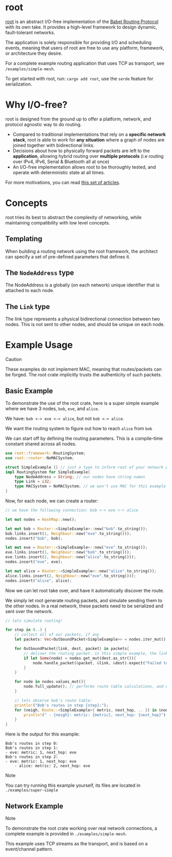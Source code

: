 # root

[root](https://github.com/encodeous/root) is an abstract I/O-free implementation of the [Babel Routing Protocol](https://datatracker.ietf.org/doc/html/rfc8966) with its own take. It provides a high-level framework to design dynamic, fault-tolerant networks.

The application is solely responsible for providing I/O and scheduling events, meaning that users of root are free to use any platform, framework, or architecture they desire.

For a complete example routing application that uses TCP as transport, see `/examples/simple-mesh`.

To get started with root, run:
`cargo add root`, use the `serde` feature for serialization.

# Why I/O-free?

root is designed from the ground up to offer a platform, network, and protocol agnostic way to do routing.
- Compared to traditional implementations that rely on a **specific network stack**, root is able to work for **any situation** where a graph of nodes are joined together with bidirectional links.
- Decisions about how to physically forward packets are left to the **application**, allowing hybrid routing over **multiple protocols** (i.e routing over IPv4, IPv6, Serial & Bluetooth all at once)
- An I/O-free implementation allows root to be thoroughly tested, and operate with deterministic state at all times.

For more motivations, you can read [this set of articles](https://sans-io.readthedocs.io/index.html#).


# Concepts

root tries its best to abstract the complexity of networking, while maintaining compatibility with low level concepts.

## Templating

When building a routing network using the root framework, the architect can specify a set of pre-defined parameters that defines it.

## The `NodeAddress` type

The NodeAddress is a globally (on each network) unique identifier that is attached to each node.

## The `Link` type

The link type represents a physical bidirectional connection between two nodes. This is not sent to other nodes, and should be unique on each node.

# Example Usage

> [!CAUTION]
> These examples do not implement MAC, meaning that routes/packets can be forged. The root crate implicitly trusts the authenticity of such packets. 

## Basic Example

To demonstrate the use of the root crate, here is a super simple example where we have 3 nodes, `bob`, `eve`, and `alice`.

We have: `bob <-> eve <-> alice`, but not `bob <-> alice`.

We want the routing system to figure out how to reach `alice` from `bob`

We can start off by defining the routing parameters. This is a compile-time constant shared across all nodes.

```rust
use root::framework::RoutingSystem;
use root::router::NoMACSystem;

struct SimpleExample {} // just a type to inform root of your network parameters
impl RoutingSystem for SimpleExample{
    type NodeAddress = String; // our nodes have string names
    type Link = i32;
    type MACSystem = NoMACSystem; // we won't use MAC for this example
}
```

Now, for each node, we can create a router:
```rust
// we have the following connection: bob <-> eve <-> alice

let mut nodes = HashMap::new();

let mut bob = Router::<SimpleExample>::new("bob".to_string());
bob.links.insert(1, Neighbour::new("eve".to_string()));
nodes.insert("bob", bob);

let mut eve = Router::<SimpleExample>::new("eve".to_string());
eve.links.insert(1, Neighbour::new("bob".to_string()));
eve.links.insert(2, Neighbour::new("alice".to_string()));
nodes.insert("eve", eve);

let mut alice = Router::<SimpleExample>::new("alice".to_string());
alice.links.insert(2, Neighbour::new("eve".to_string()));
nodes.insert("alice", alice);
```

Now we can let root take over, and have it automatically discover the route.

We simply let root generate routing packets, and simulate sending them to the other nodes. In a real network, these packets need to be serialized and sent over the network.

```rust
// lets simulate routing!

for step in 0..3 {
    // collect all of our packets, if any
    let packets: Vec<OutboundPacket<SimpleExample>> = nodes.iter_mut().flat_map(|(_id, node)| node.outbound_packets.drain(..)).collect();

    for OutboundPacket{link, dest, packet} in packets{
        // deliver the routing packet. in this simple example, the link isn't really used. in a real network, this link will give us information on how to send the packet
        if let Some(node) = nodes.get_mut(dest.as_str()){
            node.handle_packet(&packet, &link, &dest).expect("Failed to handle packet");
        }
    }

    for node in nodes.values_mut(){
        node.full_update(); // performs route table calculations, and writes routing updates into outbound_packets
    }

    // lets observe bob's route table:
    println!("Bob's routes in step {step}:");
    for (neigh, Route::<SimpleExample>{ metric, next_hop, .. }) in &nodes["bob"].routes{
        println!(" - {neigh}: metric: {metric}, next_hop: {next_hop}")
    }
}
```

Here is the output for this example:
```
Bob's routes in step 0:
Bob's routes in step 1:
- eve: metric: 1, next_hop: eve
Bob's routes in step 2:
- eve: metric: 1, next_hop: eve
    - alice: metric: 2, next_hop: eve
```
> [!NOTE]  
> You can try running this example yourself, its files are located in `./examples/super-simple`

## Network Example

> [!NOTE]  
> To demonstrate the root crate working over real network connections, a complete example is provided in `./examples/simple-mesh`.

This example uses TCP streams as the transport, and is based on a event/channel pattern.